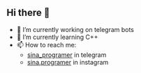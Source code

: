 ## Hi there 👋

- 🔭 I’m currently working on telegram bots
- 🌱 I’m currently learning C++
- 📫 How to reach me: 
  - [sina_programer](https://t.me/sina_programer) in telegram 
  - [sina.programer](https://www.instagram.com/sina.programer) in instagram

